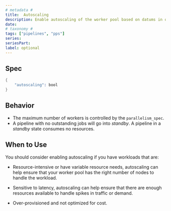 ```yaml
---
# metadata # 
title:  Autoscaling
description: Enable autoscaling of the worker pool based on datums in queue. 
date: 
# taxonomy #
tags: ["pipelines", "pps"]
series:
seriesPart:
label: optional
---
```


## Spec 

```s
{
    "autoscaling": bool
}
```

## Behavior

- The maximum number of workers is controlled by the `parallelism_spec`.
- A pipeline with no outstanding jobs will go into *standby*. A pipeline in a *standby* state consumes no resources. 

## When to Use 

You should consider enabling autoscaling if you have workloads that are:

- Resource-intensive or have variable resource needs, autoscaling can help ensure that your worker pool has the right number of nodes to handle the workload.

- Sensitive to latency, autoscaling can help ensure that there are enough resources available to handle spikes in traffic or demand.

-  Over-provisioned and not optimized for cost.
